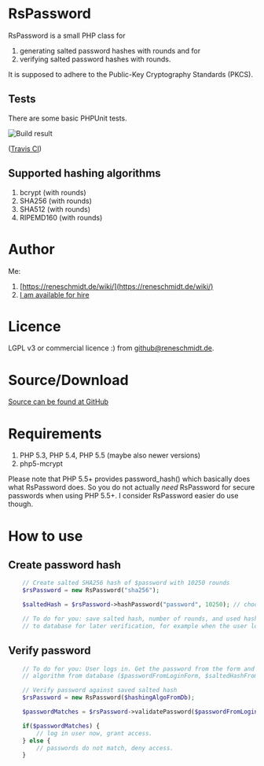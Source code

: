 # RsPassword

RsPassword is a small PHP class for

1. generating salted password hashes with rounds and for
1. verifying salted password hashes with rounds.

It is supposed to adhere to the Public-Key Cryptography Standards (PKCS).

## Tests

There are some basic PHPUnit tests.

![Build result](https://api.travis-ci.org/rene-s/RsPassword.png "Build result")

([Travis CI](https://travis-ci.org/rene-s/RsPassword))

## Supported hashing algorithms

1. bcrypt (with rounds)
1. SHA256 (with rounds)
1. SHA512 (with rounds)
1. RIPEMD160 (with rounds)

# Author

Me:

1. [https://reneschmidt.de/wiki/](https://reneschmidt.de/wiki/)
1. [I am available for hire](mailto:rene+_gth@reneschmidt.de)

# Licence

LGPL v3 or commercial licence :) from github@reneschmidt.de.

# Source/Download

[Source can be found at GitHub](https://github.com/rene-s/RsPassword)

# Requirements

1. PHP 5.3, PHP 5.4, PHP 5.5 (maybe also newer versions)
1. php5-mcrypt

Please note that PHP 5.5+ provides password_hash() which basically does what RsPassword does. So you do not actually *need* RsPassword for secure passwords when using PHP 5.5+. I consider RsPassword easier do use though.

# How to use

## Create password hash

```php
    // Create salted SHA256 hash of $password with 10250 rounds
    $rsPassword = new RsPassword("sha256");

    $saltedHash = $rsPassword->hashPassword("password", 10250); // choose 4-15 rounds when hashing using bcrypt

    // To do for you: save salted hash, number of rounds, and used hash algorithm ($saltedHash, 10250, "sha256")
    // to database for later verification, for example when the user logs in.
```

## Verify password

```php
    // To do for you: User logs in. Get the password from the form and get salted hash, number of rounds and hashing
    // algorithm from database ($passwordFromLoginForm, $saltedHashFromDb, $roundsFromDb, $hashingAlgoFromDb).

    // Verify password against saved salted hash
    $rsPassword = new RsPassword($hashingAlgoFromDb);

    $passwordMatches = $rsPassword->validatePassword($passwordFromLoginForm, $saltedHashFromDb, $roundsFromDb));

    if($passwordMatches) {
        // log in user now, grant access.
    } else {
        // passwords do not match, deny access.
    }
```

